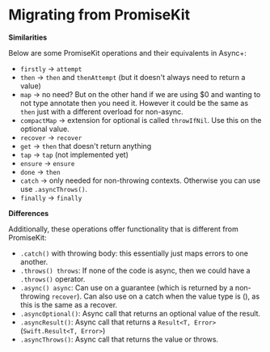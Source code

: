 # Migrating from PromiseKit

**Similarities**

Below are some PromiseKit operations and their equivalents in Async+:

* `firstly` -> `attempt`
* `then` -> `then` and `thenAttempt` (but it doesn't always need to return a value)
* `map` -> no need? But on the other hand if we are using $0 and wanting to not type annotate then you need it. However it could be the same as `then` just with a different overload for non-async.
* `compactMap` -> extension for optional is called `throwIfNil`. Use this on the optional value.
* `recover` -> `recover`
* `get` -> `then` that doesn't return anything
* `tap` -> `tap` (not implemented yet)
* `ensure` -> `ensure`
* `done` -> `then` 
* `catch` -> only needed for non-throwing contexts. Otherwise you can use use `.asyncThrows()`.
* `finally` -> `finally`



**Differences**

Additionally, these operations offer functionality that is different from PromiseKit:

* `.catch()` with throwing body: this essentially just maps errors to one another.
* `.throws() throws`: If none of the code is async, then we could have a `.throws()` operator.
* `.async() async`: Can use on a guarantee (which is returned by a non-throwing `recover`). Can also use on a catch when the value type is (), as this is the same as a recover.
* `.asyncOptional()`: Async call that returns an optional value of the result.
* `.asyncResult()`: Async call that returns a `Result<T, Error>` (`Swift.Result<T, Error>`)
* `.asyncThrows()`: Async call that returns the value or throws.
